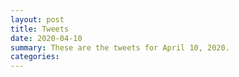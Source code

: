 ```yaml
---
layout: post
title: Tweets
date: 2020-04-10
summary: These are the tweets for April 10, 2020.
categories:
---
```


